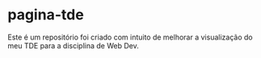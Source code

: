 # pagina-tde
Este é um repositório foi criado com intuito de melhorar a visualização do meu TDE para a disciplina de Web Dev.
